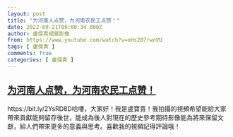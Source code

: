 ```yaml
---
layout: post
title: "为河南人点赞，为河南农民工点赞！"
date: 2022-09-21T09:00:34.000Z
author: 盧保貴視覺影像
from: https://www.youtube.com/watch?v=oHs207rwnVU
tags: [ 盧保貴 ]
comments: True
categories: [ 盧保貴 ]
---
```

<!--1663750834000-->
[为河南人点赞，为河南农民工点赞！](https://www.youtube.com/watch?v=oHs207rwnVU)
------

<div>
https://bit.ly/2YsRD8D哈嘍，大家好！我是盧寶貴！我拍攝的視頻希望能給大家帶來貢獻能夠留存後世，能成為後人對現在的歷史參考期待影像能為將來保留文獻，給人們帶來更多的意義與思考。喜歡我的視頻記得評論哦！
</div>
